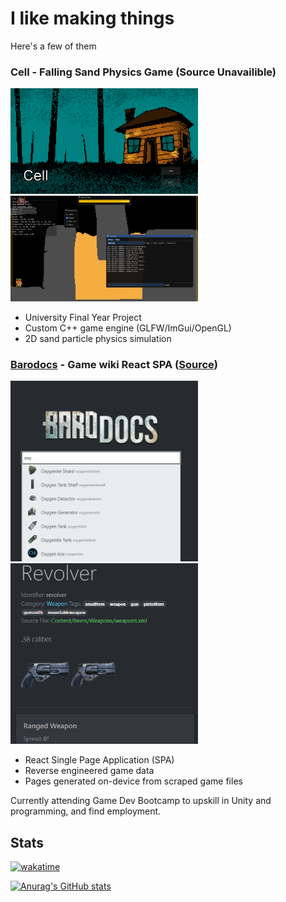# I like making things

Here's a few of them

### Cell - Falling Sand Physics Game (Source Unavailible)

<p>
    <img src="img/fallingsand.png" width="300" />
    <img src="img/fallingsand2.png" width="300" />
</p>

 - University Final Year Project
 - Custom C++ game engine (GLFW/ImGui/OpenGL)
 - 2D sand particle physics simulation

### [Barodocs](https://barodocs.ddns.net) - Game wiki React SPA ([Source](https://github.com/underscoren/barodocs))

<p>
    <img src="img/barodocs.png" width="300" />
    <img src="img/barodocs2.png" width="300" />
</p>

 - React Single Page Application (SPA)
 - Reverse engineered game data
 - Pages generated on-device from scraped game files

Currently attending Game Dev Bootcamp to upskill in Unity and programming, and find employment.


## Stats

[![wakatime](https://wakatime.com/badge/user/11612492-942b-4434-89a1-5e31d943fa36.svg)](https://wakatime.com/@11612492-942b-4434-89a1-5e31d943fa36)

[![Anurag's GitHub stats](https://github-readme-stats.vercel.app/api?username=underscoren)](https://github.com/anuraghazra/github-readme-stats)

